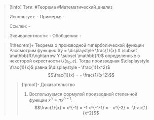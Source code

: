 > [!info]
> Тэги: #Теорема #Математический_анализ   
> 
> Использует: *-*
> Примеры: *-*
> 
> Ссылки: *-*
> 
> Эквивалентности: *-*
> Обобщения: *-*

> [!theorem]+ Теорема о производной гиперболической функции
> Рассмотрим функцию $y = \displaystyle \frac{1}{x}:X \subset \mathbb{R}\rightarrow Y \subset \mathbb{R}$ определенные в некоторой окрестности $U(x_0, \varepsilon)$. Тогда производная $\displaystyle \frac{1}{x}$ равна $\displaystyle - \frac{1}{x^2}$ $$\frac{1}{x} = - \frac{1}{x^2}$$
> > [!proof]- Доказательство
> > 1. Воспользуемся формулой производной степенной функции $x^n = nx^{n-1}$: $$\frac{1}{x} = x^{-1} = -1 x^{-1-1} = - x^{-2} = -\frac{1}{x^2}$$
